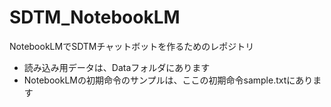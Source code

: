 # SDTM_NotebookLM
NotebookLMでSDTMチャットボットを作るためのレポジトリ

- 読み込み用データは、Dataフォルダにあります
- NotebookLMの初期命令のサンプルは、ここの初期命令sample.txtにあります
